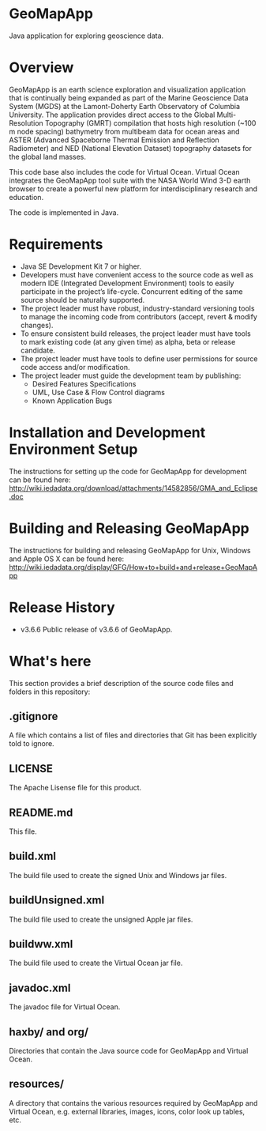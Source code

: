 # GeoMapApp
Java application for exploring geoscience data.

# Overview
GeoMapApp is an earth science exploration and visualization application that is continually being expanded as part of the Marine Geoscience Data System (MGDS) at the Lamont-Doherty Earth Observatory of Columbia University. The application provides direct access to the Global Multi-Resolution Topography (GMRT) compilation that hosts high resolution (~100 m node spacing) bathymetry from multibeam data for ocean areas and ASTER (Advanced Spaceborne Thermal Emission and Reflection Radiometer) and NED (National Elevation Dataset) topography datasets for the global land masses.

This code base also includes the code for Virtual Ocean. Virtual Ocean integrates the GeoMapApp tool suite with the NASA World Wind 3-D earth browser to create a powerful new platform for interdisciplinary research and education.

The code is implemented in Java.

# Requirements
*  Java SE Development Kit 7 or higher.
*	Developers must have convenient access to the source code as well as modern IDE (Integrated Development Environment) tools to easily participate in the project’s life-cycle. Concurrent editing of the same source should be naturally supported.
*	The project leader must have robust, industry-standard versioning tools to manage the incoming code from contributors (accept, revert & modify changes). 
*	To ensure consistent build releases, the project leader must have tools to mark existing code (at any given time) as alpha, beta or release candidate. 
*	The project leader must have tools to define user permissions for source code access and/or modification. 
*	The project leader must guide the development team by publishing:
   	* Desired Features Specifications
    * UML, Use Case & Flow Control diagrams
    *	Known Application Bugs

# Installation and Development Environment Setup
The instructions for setting up the code for GeoMapApp for development can be found here:
http://wiki.iedadata.org/download/attachments/14582856/GMA_and_Eclipse.doc

# Building and Releasing GeoMapApp
The instructions for building and releasing GeoMapApp for Unix, Windows and Apple OS X can be found here:
http://wiki.iedadata.org/display/GFG/How+to+build+and+release+GeoMapApp

# Release History
* v3.6.6 Public release of v3.6.6 of GeoMapApp.

# What's here

This section provides a brief description of the source code files and folders in this repository:

## .gitignore
A file which contains a list of files and directories that Git has been explicitly told to ignore. 

## LICENSE
The Apache Lisense file for this product.

## README.md
This file.

## build.xml
The build file used to create the signed Unix and Windows jar files.

## buildUnsigned.xml
The build file used to create the unsigned Apple jar files.

## buildww.xml
The build file used to create the Virtual Ocean jar file.

## javadoc.xml
The javadoc file for Virtual Ocean.

## haxby/ and org/
Directories that contain the Java source code for GeoMapApp and Virtual Ocean.

## resources/
A directory that contains the various resources required by GeoMapApp and Virtual Ocean, e.g. external libraries, images, icons, color look up tables, etc.
